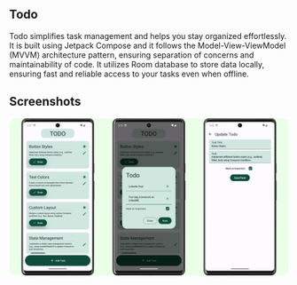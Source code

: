 ## Todo
Todo simplifies task management and helps you stay organized effortlessly.
It is built using Jetpack Compose and it follows the Model-View-ViewModel (MVVM) architecture pattern, 
ensuring separation of concerns and maintainability of code. It utilizes Room database to store data locally, 
ensuring fast and reliable access to your tasks even when offline.

## Screenshots
<img src="screenshots/frame_1.png" alt="Screenshot">


